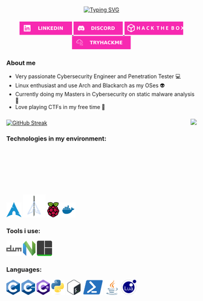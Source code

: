 <!-- ### Hi there 👋 -->

<!--
**KSHMR1337/KSHMR1337** is a ✨ _special_ ✨ repository because its `README.md` (this file) appears on your GitHub profile.

Here are some ideas to get you started:

- 🔭 I’m currently working on ...
- 🌱 I’m currently learning ...
- 👯 I’m looking to collaborate on ...
- 🤔 I’m looking for help with ...
- 💬 Ask me about ...
- 📫 How to reach me: ...
- 😄 Pronouns: ...
- ⚡ Fun fact: ...
-->
###

<p align="center">
  <a href="https://git.io/typing-svg">
    <img src="https://readme-typing-svg.herokuapp.com?font=Fira+Code&size=30&pause=1000&color=F729B1&center=true&random=false&width=435&lines=Hi+there;I'm+Marko" alt="Typing SVG" />
  </a>
</p>

###

<p align="center">
  <a href="https://www.linkedin.com/in/marko-%C5%BEarkovi%C4%87-119951122/" >
    <img src="./assets/buttonlogos/linkedinlogo.svg" height="35" alt="linkedin logo"  />
  </a>
  <a href="_kshmr_" >
    <img src="./assets/buttonlogos/discordlogo.svg" height="35" alt="discord logo"  />
  </a>
  <a href="https://app.hackthebox.com/profile/843711" >
    <img src="./assets/buttonlogos/htblogo.svg" height="35" alt="hackthebox logo"  />
  </a>
  <a href="https://tryhackme.com/p/MarkoZarkovic" >
    <img src="./assets/buttonlogos/tryhackmelogo.svg" height="35" alt="tryhackme logo"  />
  </a>
<p/>

### About me
- Very passionate Cybersecurity Engineer and Penetration Tester :computer:
- Linux enthusiast and use Arch and Blackarch as my OSes :alien:
- Currently doing my Masters in Cybersecurity on static malware analysis :space_invader:
- Love playing CTFs in my free time :mount_fuji: 



###

<p>
  <a href="https://git.io/streak-stats">
    <img align="center" height=200 src="https://streak-stats.demolab.com?user=KSHMR1337&theme=synthwave&hide_border=true&date_format=j%20M%5B%20Y%5D&card_width=430" alt="GitHub Streak" />
  </a>
  <a href="https://github.com/anuraghazra/github-readme-stats">
    <img align="right" height=200 src="https://github-readme-stats.vercel.app/api/top-langs/?username=KSHMR1337&title_color=F729B1FF&text_color=ffffff&icon_color=61dafb&bg_color=2b213a&langs_count=8&layout=compact&border_color=61dafb&hide_border=true&size_weight=0.5&count_weight=0.5" />
  </a> 
<p/>

### Technologies in my environment:
<p align="left" style="clear: both;">
<img src="./assets/icons/technologies/archlinux.svg" height="40" alt="arch logo"/>
<img src="./assets/icons/technologies/blackarch.png" height="60" alt="blackarch logo"/>
<img src="./assets/icons/technologies/raspberrypi.svg" height="40" alt="raspberrypi logo"/>
<img src="./assets/icons/technologies/docker.svg" height="40" alt="docker logo"/>
</p>


### Tools i use:
<p align="left" style="clear: both;">
<img src="./assets/icons/tools/dwm.svg" height="40" alt="dwm logo"/>
<img src="./assets/icons/tools/neovim.svg" height="40" alt="neovim logo"/>
<img src="./assets/icons/tools/tmux.svg" height="40" alt="tmux logo"/>
</p>


### Languages:
<p align="left" style="clear: both;">
<img src="./assets/icons/languages/c.svg" height="40" alt="c icon"/>
<img src="./assets/icons/languages/cpp.svg" height="40" alt="cpp icon"/>
<img src="./assets/icons/languages/cs.svg" height="40" alt="cs icon"/>
<img src="./assets/icons/languages/python.svg" height="40" alt="python icon"/>
<img src="./assets/icons/languages/shell.svg" height="40" alt="shell icon"/>
<img src="./assets/icons/languages/ps.svg" height="40" alt="ps icon"/>
<img src="./assets/icons/languages/java.svg" height="40" alt="java icon"/>
<img src="./assets/icons/languages/lua.svg" height="40" alt="lua icon"/>
</p>

###


